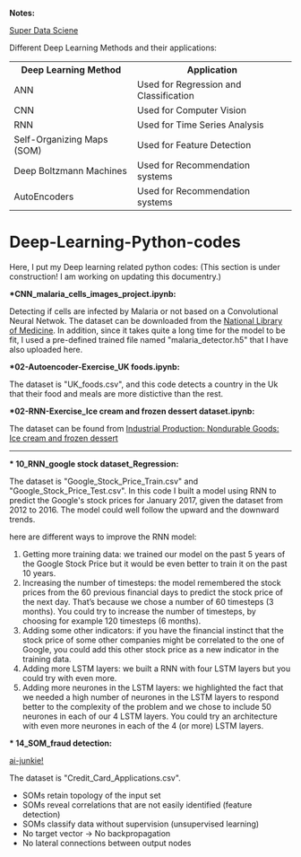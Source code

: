 <strong>Notes:</strong>

<a href="https://www.superdatascience.com/pages/deep-learning" target="_blank">Super Data Sciene</a>
<html>
<body>
<p>Different Deep Learning Methods and their applications:</p>

<table style="width:100%">
  <tr>
    <th>Deep Learning Method</th>
    <th>Application</th> 
  </tr>
  <tr>
    <td>ANN</td>
    <td>Used for Regression and Classification</td>
  </tr>
  <tr>
    <td>CNN</td>
    <td>Used for Computer Vision</td>
  </tr>
  <tr>
    <td>RNN</td>
    <td>Used for Time Series Analysis</td>
  </tr>
  <tr>
    <td>Self-Organizing Maps (SOM)</td>
    <td>Used for Feature Detection</td>
  </tr>
  <tr>
    <td>Deep Boltzmann Machines</td>
    <td>Used for Recommendation systems</td>
  </tr>
  <tr>
    <td>AutoEncoders</td>
    <td>Used for Recommendation systems</td>
  </tr>
</table>

</body>
</html>

# Deep-Learning-Python-codes
Here, I put my Deep learning related python codes: (This section is under construction! I am working on updating this documentry.)

<b>*CNN_malaria_cells_images_project.ipynb:</b>

Detecting if cells are infected by Malaria or not based on a Convolutional Neural Netwok. The dataset can be downloaded from the <a href="https://lhncbc.nlm.nih.gov/publication/pub9932">National Library of Medicine</a>. In addition, since it takes quite a long time for the model to be fit, I used a pre-defined trained file named "malaria_detector.h5" that I have also uploaded here.

<b>*02-Autoencoder-Exercise_UK foods.ipynb:</b>

The dataset is "UK_foods.csv", and this code detects a country in the Uk that their food and meals are more distictive than the rest.

<b>*02-RNN-Exercise_Ice cream and frozen dessert dataset.ipynb:</b>

The dataset can be found from <a href="https://fred.stlouisfed.org/series/IPN31152N">Industrial Production: Nondurable Goods: Ice cream and frozen dessert</a>

<hr>

<strong>* 10_RNN_google stock dataset_Regression:</strong>

The dataset is "Google_Stock_Price_Train.csv" and "Google_Stock_Price_Test.csv". In this code I built a model using RNN to predict the Google's stock prices for January 2017, given the dataset from 2012 to 2016. The model could well follow the upward and the downward trends.

here are different ways to improve the RNN model:
<ol>
  <li>Getting more training data: we trained our model on the past 5 years of the Google Stock Price but it would be even better to train it on the past 10 years.</li>
  <li>Increasing the number of timesteps: the model remembered the stock prices from the 60 previous financial days to predict the stock price of the next day. That’s because we chose a number of 60 timesteps (3 months). You could try to increase the number of timesteps, by choosing for example 120 timesteps (6 months).</li>
  <li>Adding some other indicators: if you have the financial instinct that the stock price of some other companies might be correlated to the one of Google, you could add this other stock price as a new indicator in the training data.</li>
  <li>Adding more LSTM layers: we built a RNN with four LSTM layers but you could try with even more.</li>
  <li>Adding more neurones in the LSTM layers: we highlighted the fact that we needed a high number of neurones in the LSTM layers to respond better to the complexity of the problem and we chose to include 50 neurones in each of our 4 LSTM layers. You could try an architecture with even more neurones in each of the 4 (or more) LSTM layers.</li>
</ol>


<strong>* 14_SOM_fraud detection:</strong>

<a href="http://www.ai-junkie.com/ann/som/som1.html" target="_blank">ai-junkie!</a>

The dataset is "Credit_Card_Applications.csv". 
<ul>
  <li>SOMs retain topology of the input set</li>
  <li>SOMs reveal correlations that are not easily identified (feature detection)</li>
  <li>SOMs classify data without supervision (unsupervised learning)</li>
  <li>No target vector -> No backpropagation</li>
  <li>No lateral connections between output nodes</li>
</ul>
